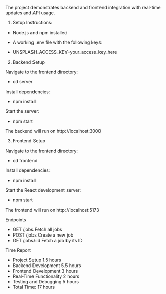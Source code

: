 The project demonstrates backend and frontend integration with real-time updates and API usage.

1. Setup Instructions:

- Node.js and npm installed

- A working .env file with the following keys:

- UNSPLASH_ACCESS_KEY=your_access_key_here

2. Backend Setup

Navigate to the frontend directory:

- cd server

Install dependencies:

- npm install

Start the server:

- npm start

The backend will run on http://localhost:3000

3. Frontend Setup

Navigate to the frontend directory:

- cd frontend

Install dependencies:

- npm install

Start the React development server:

- npm start

The frontend will run on http://localhost:5173

Endpoints

- GET	/jobs	Fetch all jobs
- POST	/jobs	Create a new job
- GET	/jobs/:id	Fetch a job by its ID

Time Report

- Project Setup	1.5 hours
- Backend Development	5.5 hours
- Frontend Development	3 hours
- Real-Time Functionality	2 hours
- Testing and Debugging	5 hours
- Total Time: 17 hours

